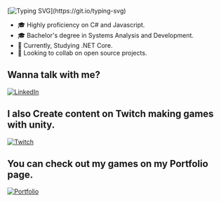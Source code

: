 
[![Typing SVG](https://readme-typing-svg.herokuapp.com/?lines=+Hi+there+👋;I’m+Álisson+Marques+Miquelace;Game+developer;Web+developer;)](https://git.io/typing-svg)

- 🎓 Highly proficiency on C# and Javascript.
- 🎓 Bachelor's degree in Systems Analysis and Development.
- 💼 Currently, Studying .NET Core.
- 🌱 Looking to collab on open source projects.

##

## Wanna talk with me? 

<a href="https://www.linkedin.com/in/%C3%A1lisson-marques-miquelace-63875b106">![LinkedIn](https://img.shields.io/badge/linkedin-%230077B5.svg?style=for-the-badge&logo=linkedin&logoColor=white)</a>

## I also Create content on Twitch making games with unity.    

<a href="https://www.twitch.tv/tempestgamedev">![Twitch](https://img.shields.io/badge/Twitch-%239146FF.svg?style=for-the-badge&logo=Twitch&logoColor=white)</a>

## You can check out my games on my Portfolio page.

<a href="https://alissonthx-portfolio.vercel.app">![Portfolio](https://img.shields.io/badge/PORTFOLIO-%234f0599.svg?style=for-the-badge&logo=&logoColor=white)</a>

